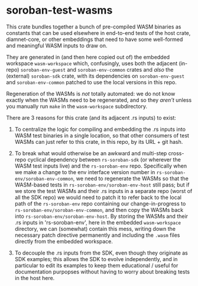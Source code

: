 # soroban-test-wasms

This crate bundles together a bunch of pre-compiled WASM binaries as
constants that can be used elsewhere in end-to-end tests of the host crate,
diamnet-core, or other embeddings that need to have some well-formed and
meaningful WASM inputs to draw on.

They are generated in (and then here copied out of) the embedded workspace
`wasm-workspace` which, confusingly, uses both the adjacent (in-repo)
`soroban-env-guest` and `soroban-env-common` crates and _also_ the
(external) `soroban-sdk` crate, with its dependencies on `soroban-env-guest`
and `soroban-env-common` patched to use the local versions in this repo.

Regeneration of the WASMs is _not_ totally automated: we do not know exactly
when the WASMs need to be regenerated, and so they _aren't_ unless you
manually run `make` in the `wasm-workspace` subdirectory.

There are 3 reasons for this crate (and its adjacent .rs inputs) to exist:

  1. To centralize the logic for compiling and embedding the .rs inputs into
     WASM test binaries in a single location, so that other consumers of
     test WASMs can just refer to this crate, in this repo, by its URL + git
     hash.

  2. To break what would otherwise be an awkward and multi-step cross-repo
     cyclical dependency between `rs-soroban-sdk` (or wherever the WASM test
     inputs live) and the `rs-soroban-env` repo. Specifically when we make a
     change to the env interface version number in
     `rs-soroban-env/soroban-env-common`, we need to regenerate the WASMs so
     that the WASM-based tests in `rs-soroban-env/soroban-env-host` still
     pass; but if we store the test WASMs and their .rs inputs in a separate
     repo (worst of all the SDK repo) we would need to patch it to refer
     back to the local path of the `rs-soroban-env` repo containing our
     change-in-progress to `rs-soroban-env/soroban-env-common`, and then
     copy the WASMs back into `rs-soroban-env/soroban-env-host`. By storing
     the WASMs and their .rs inputs in 'rs-soroban-env', here in the
     embedded `wasm-workspace` directory, we can (somewhat) contain this
     mess, writing down the necessary patch directive permanently and
     including the `.wasm` files directly from the embedded workspace.

  3. To decouple the .rs inputs from the SDK, even though they originate as
     SDK examples; this allows the SDK to evolve independently, and in
     particular to edit its examples to keep them educational / useful for
     documentation purpopses without having to worry about breaking tests in
     the host here.
